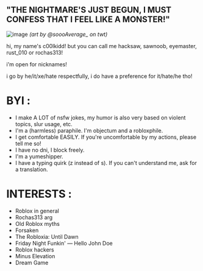    ## "THE NIGHTMARE'S JUST BEGUN, I MUST CONFESS THAT I FEEL LIKE A MONSTER!"
   
![image](https://i.postimg.cc/B6cxY6kd/Gk-KVongbs-AAS69k.jpg)
*(art by @soooAverage_ on twt)*

hi, my name's c00lkidd! but you can call me hacksaw, sawnoob, eyemaster, rust_010 or rochas313!

i'm open for nicknames!

i go by he/it/xe/hate respectfully, i do have a preference for it/hate/he tho!

# BYI :

- I make A LOT of nsfw jokes, my humor is also very based on violent topics, slur usage, etc.
- I'm a (harmless) paraphile. I'm objectum and a robloxphile.
- I get comfortable EASILY. If you're uncomfortable by my actions, please tell me so!
- I have no dni, I block freely.
- I'm a yumeshipper.
- I have a typing quirk (z instead of s). If you can't understand me, ask for a translation.

# INTERESTS :

- Roblox in general
- Rochas313 arg
- Old Roblox myths
- Forsaken
- The Robloxia: Until Dawn
- Friday Night Funkin' — Hello John Doe
- Roblox hackers
- Minus Elevation
- Dream Game
